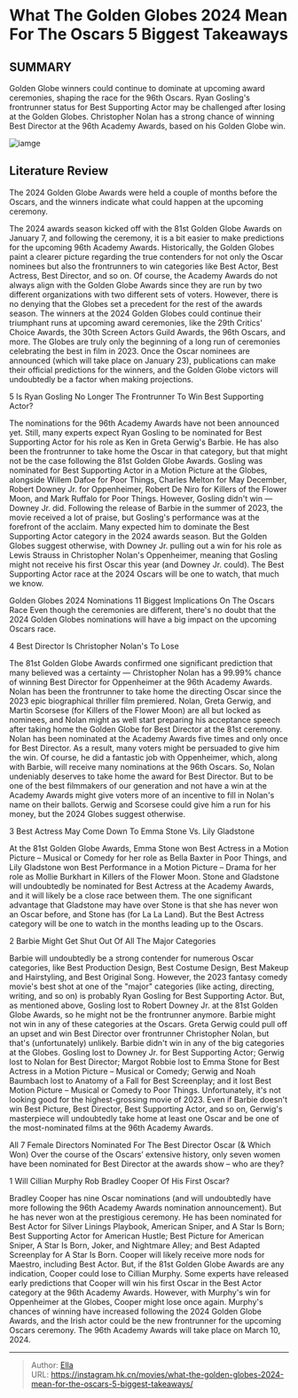 # What The Golden Globes 2024 Mean For The Oscars 5 Biggest Takeaways


## SUMMARY 


 Golden Globe winners could continue to dominate at upcoming award ceremonies, shaping the race for the 96th Oscars. 
 Ryan Gosling&#39;s frontrunner status for Best Supporting Actor may be challenged after losing at the Golden Globes. 
 Christopher Nolan has a strong chance of winning Best Director at the 96th Academy Awards, based on his Golden Globe win. 

![iamge](https://static1.srcdn.com/wordpress/wp-content/uploads/2024/01/whatgoldenglobes_meanfortheoscars.jpg)

## Literature Review

The 2024 Golden Globe Awards were held a couple of months before the Oscars, and the winners indicate what could happen at the upcoming ceremony.




The 2024 awards season kicked off with the 81st Golden Globe Awards on January 7, and following the ceremony, it is a bit easier to make predictions for the upcoming 96th Academy Awards. Historically, the Golden Globes paint a clearer picture regarding the true contenders for not only the Oscar nominees but also the frontrunners to win categories like Best Actor, Best Actress, Best Director, and so on. Of course, the Academy Awards do not always align with the Golden Globe Awards since they are run by two different organizations with two different sets of voters. However, there is no denying that the Globes set a precedent for the rest of the awards season.
The winners at the 2024 Golden Globes could continue their triumphant runs at upcoming award ceremonies, like the 29th Critics&#39; Choice Awards, the 30th Screen Actors Guild Awards, the 96th Oscars, and more. The Globes are truly only the beginning of a long run of ceremonies celebrating the best in film in 2023. Once the Oscar nominees are announced (which will take place on January 23), publications can make their official predictions for the winners, and the Golden Globe victors will undoubtedly be a factor when making projections.









 








 5  Is Ryan Gosling No Longer The Frontrunner To Win Best Supporting Actor? 


 







The nominations for the 96th Academy Awards have not been announced yet. Still, many experts expect Ryan Gosling to be nominated for Best Supporting Actor for his role as Ken in Greta Gerwig&#39;s Barbie. He has also been the frontrunner to take home the Oscar in that category, but that might not be the case following the 81st Golden Globe Awards. Gosling was nominated for Best Supporting Actor in a Motion Picture at the Globes, alongside Willem Dafoe for Poor Things, Charles Melton for May December, Robert Downey Jr. for Oppenheimer, Robert De Niro for Killers of the Flower Moon, and Mark Ruffalo for Poor Things. However, Gosling didn&#39;t win — Downey Jr. did.
Following the release of Barbie in the summer of 2023, the movie received a lot of praise, but Gosling&#39;s performance was at the forefront of the acclaim. Many expected him to dominate the Best Supporting Actor category in the 2024 awards season. But the Golden Globes suggest otherwise, with Downey Jr. pulling out a win for his role as Lewis Strauss in Christopher Nolan&#39;s Oppenheimer, meaning that Gosling might not receive his first Oscar this year (and Downey Jr. could). The Best Supporting Actor race at the 2024 Oscars will be one to watch, that much we know.
            
 
 Golden Globes 2024 Nominations 11 Biggest Implications On The Oscars Race 
Even though the ceremonies are different, there&#39;s no doubt that the 2024 Golden Globes nominations will have a big impact on the upcoming Oscars race.








 4  Best Director Is Christopher Nolan&#39;s To Lose 
        

The 81st Golden Globe Awards confirmed one significant prediction that many believed was a certainty — Christopher Nolan has a 99.99% chance of winning Best Director for Oppenheimer at the 96th Academy Awards. Nolan has been the frontrunner to take home the directing Oscar since the 2023 epic biographical thriller film premiered. Nolan, Greta Gerwig, and Martin Scorsese (for Killers of the Flower Moon) are all but locked as nominees, and Nolan might as well start preparing his acceptance speech after taking home the Golden Globe for Best Director at the 81st ceremony.
Nolan has been nominated at the Academy Awards five times and only once for Best Director. As a result, many voters might be persuaded to give him the win. Of course, he did a fantastic job with Oppenheimer, which, along with Barbie, will receive many nominations at the 96th Oscars. So, Nolan undeniably deserves to take home the award for Best Director. But to be one of the best filmmakers of our generation and not have a win at the Academy Awards might give voters more of an incentive to fill in Nolan&#39;s name on their ballots. Gerwig and Scorsese could give him a run for his money, but the 2024 Globes suggest otherwise.





 3  Best Actress May Come Down To Emma Stone Vs. Lily Gladstone 
        

At the 81st Golden Globe Awards, Emma Stone won Best Actress in a Motion Picture – Musical or Comedy for her role as Bella Baxter in Poor Things, and Lily Gladstone won Best Performance in a Motion Picture – Drama for her role as Mollie Burkhart in Killers of the Flower Moon. Stone and Gladstone will undoubtedly be nominated for Best Actress at the Academy Awards, and it will likely be a close race between them. The one significant advantage that Gladstone may have over Stone is that she has never won an Oscar before, and Stone has (for La La Land). But the Best Actress category will be one to watch in the months leading up to the Oscars.





 2  Barbie Might Get Shut Out Of All The Major Categories 


 







Barbie will undoubtedly be a strong contender for numerous Oscar categories, like Best Production Design, Best Costume Design, Best Makeup and Hairstyling, and Best Original Song. However, the 2023 fantasy comedy movie&#39;s best shot at one of the &#34;major&#34; categories (like acting, directing, writing, and so on) is probably Ryan Gosling for Best Supporting Actor. But, as mentioned above, Gosling lost to Robert Downey Jr. at the 81st Golden Globe Awards, so he might not be the frontrunner anymore. Barbie might not win in any of these categories at the Oscars. Greta Gerwig could pull off an upset and win Best Director over frontrunner Christopher Nolan, but that&#39;s (unfortunately) unlikely.
Barbie didn&#39;t win in any of the big categories at the Globes. Gosling lost to Downey Jr. for Best Supporting Actor; Gerwig lost to Nolan for Best Director; Margot Robbie lost to Emma Stone for Best Actress in a Motion Picture – Musical or Comedy; Gerwig and Noah Baumbach lost to Anatomy of a Fall for Best Screenplay; and it lost Best Motion Picture – Musical or Comedy to Poor Things. Unfortunately, it&#39;s not looking good for the highest-grossing movie of 2023. Even if Barbie doesn&#39;t win Best Picture, Best Director, Best Supporting Actor, and so on, Gerwig&#39;s masterpiece will undoubtedly take home at least one Oscar and be one of the most-nominated films at the 96th Academy Awards.
            
 
 All 7 Female Directors Nominated For The Best Director Oscar (&amp; Which Won) 
Over the course of the Oscars’ extensive history, only seven women have been nominated for Best Director at the awards show – who are they?








 1  Will Cillian Murphy Rob Bradley Cooper Of His First Oscar? 


 







Bradley Cooper has nine Oscar nominations (and will undoubtedly have more following the 96th Academy Awards nomination announcement). But he has never won at the prestigious ceremony. He has been nominated for Best Actor for Silver Linings Playbook, American Sniper, and A Star Is Born; Best Supporting Actor for American Hustle; Best Picture for American Sniper, A Star Is Born, Joker, and Nightmare Alley; and Best Adapted Screenplay for A Star Is Born. Cooper will likely receive more nods for Maestro, including Best Actor. But, if the 81st Golden Globe Awards are any indication, Cooper could lose to Cillian Murphy.
Some experts have released early predictions that Cooper will win his first Oscar in the Best Actor category at the 96th Academy Awards. However, with Murphy&#39;s win for Oppenheimer at the Globes, Cooper might lose once again. Murphy&#39;s chances of winning have increased following the 2024 Golden Globe Awards, and the Irish actor could be the new frontrunner for the upcoming Oscars ceremony.
The 96th Academy Awards will take place on March 10, 2024. 


---

> Author: [Ella](https://instagram.hk.cn/)  
> URL: https://instagram.hk.cn/movies/what-the-golden-globes-2024-mean-for-the-oscars-5-biggest-takeaways/  

